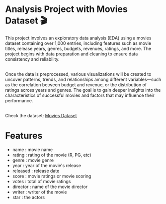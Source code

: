 # Analysis Project with Movies Dataset 🎬
This project involves an exploratory data analysis (EDA) using a movies dataset containing over 1,000 entries, including features such as movie titles, release years, genres, budgets, revenues, ratings, and more. The project begins with data preparation and cleaning to ensure data consistency and reliability.

<br> Once the data is preprocessed, various visualizations will be created to uncover patterns, trends, and relationships among different variables—such as the correlation between budget and revenue, or the distribution of ratings across years and genres. The goal is to gain deeper insights into the characteristics of successful movies and factors that may influence their performance.

<br> Check the dataset: [Movies Dataset](https://www.kaggle.com/datasets/ashishkumarjayswal/movies-updated-data)

# Features
* name : movie name
* rating : rating of the movie (R, PG, etc)
* genre : movie genre
* year : year of the movie's release
* released : release date
* score : movie ratings or movie scoring
* votes : total of movie ratings
* director : name of the movie director
* writer : writer of the movie
* star : the actors

